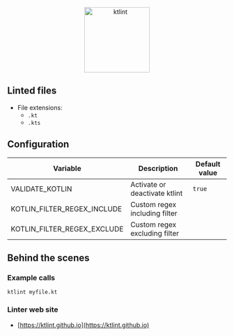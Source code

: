 <!-- markdownlint-disable MD033 MD041 -->
<!-- Generated by .automation/build.py, please do not update manually -->

<div align="center">
  <a href="https://ktlint.github.io" target="blank" title="Visit linter Web Site">
    <img src="https://miro.medium.com/max/655/1*sLboL6JnC9yUodFsdSMB-w.png" alt="ktlint" height="150px">
  </a>
</div>

## Linted files

- File extensions:
  - `.kt`
  - `.kts`

## Configuration

| Variable | Description | Default value |
| ----------------- | -------------- | -------------- |
| VALIDATE_KOTLIN | Activate or deactivate ktlint | `true` |
| KOTLIN_FILTER_REGEX_INCLUDE | Custom regex including filter |  |
| KOTLIN_FILTER_REGEX_EXCLUDE | Custom regex excluding filter |  |

## Behind the scenes

### Example calls

```shell
ktlint myfile.kt
```

### Linter web site
- [https://ktlint.github.io](https://ktlint.github.io)

